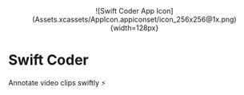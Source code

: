 <div align="center">
  ![Swift Coder App Icon](Assets.xcassets/AppIcon.appiconset/icon_256x256@1x.png){width=128px}
</div>

# Swift Coder

Annotate video clips swiftly ⚡️
